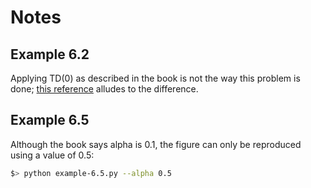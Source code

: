 # Notes

## Example 6.2

Applying TD(0) as described in the book is not the way this problem is
done; [this reference](https://math.stackexchange.com/q/1884168)
alludes to the difference.

## Example 6.5

Although the book says alpha is 0.1, the figure can only be reproduced
using a value of 0.5:

```bash
$> python example-6.5.py --alpha 0.5
```
